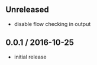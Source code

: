 Unreleased
----------
- disable flow checking in output

0.0.1 / 2016-10-25
------------------
- initial release

